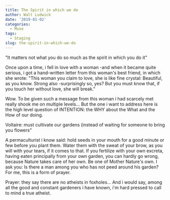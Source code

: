 ```yaml
---
title: The Spirit in which we do
author: Walt Ludwick
date: '2019-01-02'
categories:
  - Muse
tags:
  - Staging
slug: the-spirit-in-which-we-do
---
```


"It matters not what you do so much as the spirit in which you do it"

Once upon a time, i fell in love with a woman -and when it became quite serious, i got a hand-written letter from this woman's best friend, in which she wrote:  "This woman you claim to love, she is like fine crystal:  Beautiful, as you know.  Strong also -surprisingly so, yes?  But you must know that, if you touch her without love, she will break."

Wow.  To be given such a message from this woman i had scarcely met really shook me on multiple levels... But the one i want to address here is the high level question of INTENTION:  the WHY about the What and the How of our doing.

Voltaire: must cultivate our gardens (instead of waiting for someone to bring you flowers"

A permaculturist i know said: hold seeds in your mouth for a good minute or few before you plant them. Water them with the sweat of your brow, as you will with your tears, if it comes to that.  If you fertilize with your own excreta, having eaten principally from your own garden, you can hardly go wrong, because Nature takes care of her own.  Be one of Mother Nature's own.
I ask you: Is there a man among you who has not peed around his garden?  For me, this is a form of prayer.

Prayer: they say there are no atheists in foxholes... And i would say, among all the good and constant gardeners i have known, i'm hard pressed to call to mind a true atheist.
